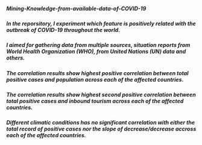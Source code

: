 ##### Mining-Knowledge-from-available-data-of-COVID-19

##### In the reporsitory, I experiment which feature is positively related with the outbreak of COVID-19 throughout the world.

##### I aimed for gathering data from multiple sources, situation reports from World Health Organization (WHO), from United Nations (UN) data and others. 

##### The correlation results show highest positive correlation between total positive cases and population across each of the affected countries.

##### The correlation results show highest second positive correlation between total positive cases and inbound tourism across each of the affected countries.

##### Different climatic conditions has no significant correlation with either the total record of positive cases nor the slope of decrease/decrease accross each of the affected countries.
